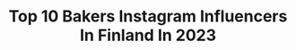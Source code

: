 ---
title: Top 10 Bakers Instagram Influencers In Finland In 2023
description: >-
  Find top bakers Instagram influencers in Finland in 2023. Most popular hashtags: #twowheels #biker #sportbike.
platform: Instagram
hits: 8
text_top: Identify the most popular Instagram influencers on inBeat.
text_bottom: Our search engine has 8 Instagram influencers like this in Finland for you to pitch.
profiles:
  - username: "inanen"
    fullname: >-
      Ina Lähteenmaa | Speaker
    bio: >-
      💛 Armoa ✞, ilakointia, yrittäjyyttä 🐔HarkKana @ellunkanat / Viestintä @tampereuni 💫Podcast-emäntä @rohkaisuryyppypodi 📷 Valokuvaustili @inanenphoto
    location: "Finland"
    followers: 7945
    engagement: 1044
    commentsToLikes: 0.105971
    id: ck13bkirovuu80i19g0jch9dn
    verified: false
    hashtags: ""
  - username: "alvarolopram"
    fullname: >-
      álvaro
    bio: >-
      sixteen! <3 mallorca, spain
    location: "Finland"
    followers: 21475
    engagement: 1458
    commentsToLikes: 0.038584
    id: ck0w2mga6p4270i19qs71sgsm
    verified: false
    hashtags: ""
  - username: "hafsahdabiri"
    fullname: >-
      H A F S A H   D A B I R I
    bio: >-
      👣 Director @dabirigroup 🖥 Editor in Chief @mvslim ✨ 📚 Award Winning Author @basirahsworld 📈 Consultant & Strategist 🎥 Presenter+Speaker
    location: "Finland"
    followers: 10158
    engagement: 389
    commentsToLikes: 0.045306
    id: ck5q3exhrkg5d0i1191yoi6ka
    verified: false
    hashtags: "#samebutdifferent, #toiletselfie, #wearebasirah"
  - username: "lettileipuri"
    fullname: >-
      Marjut | Braid baker
    bio: >-
      📍Tampere, Finland 🇫🇮 ♦️Soon to be a M. Sc👩🏻‍💻 ♦️Timma-tilille 5€ koodilla DSQPMQ ❗️No custom hairstyles/Ei tilauskampauksia
    location: "Finland"
    followers: 17642
    engagement: 181
    commentsToLikes: 0.063556
    id: ck6ucnk0sgmc20j71mzjcqy84
    verified: false
    hashtags: "#americansalon, #sudiomoments, #fl, #pinnilehti"
  - username: "sajith_njr10"
    fullname: >-
      #💟𝕊𝕒𝕛𝕚𝕥𝕙 𝕛𝕣  1️⃣0️⃣ 🇧🇷
    bio: >-
      🤙𝕂𝕠𝕔𝕙𝕚🤙 ❗️20❗️ 🔒🖤💖🌍@cloudy_rose__ 🔵🅺🆃🅼 🔵 🅳🆄🅺🅴🆁💥 ♀️🆁🆇 🅵🅰🅽⏮️🅸 @ktmduke200_fanclub @club_piston_headz @samba_family_kerala_
    location: "Finland"
    followers: 5447
    engagement: 1065
    commentsToLikes: 0.126429
    id: ckapbf9wizplq0i78nemhswnc
    verified: false
    hashtags: "#ktmduke250, #rider, #motorcyclesofinstagram, #twowheels"
  - username: "julezz_official"
    fullname: >-
      -Julezz_Official
    bio: >-
      Ducati Hypermotard 950 black neon(19) Königspython (smaug) @miss_julezz ❤
    location: "Finland"
    followers: 9548
    engagement: 592
    commentsToLikes: 0.012322
    id: ck6tncmcd9kvv0j71yqtzcy4o
    verified: false
    hashtags: "#supermotogame, #beauty, #ducatinsta, #supermotard"
  - username: "anjuknits"
    fullname: >-
      ᗩ ᑎ ᑎ ᗩ
    bio: >-
      33 I Tampere, Finland 🇫🇮 anjuknits@outlook.com
    location: "Finland"
    followers: 9393
    engagement: 685
    commentsToLikes: 0.016002
    id: ck5znevl8obxz0i14d17e2bta
    verified: false
    hashtags: "#handknitted, #pilkkupipo, #vauvanneule, #clotildesweater"
  - username: "nordiccrafter"
    fullname: >-
      Irina 🔸
    bio: >-
      A quilter with passion for Marimekko and Liberty fabric, EPP and fmq on a domestic machine. Helsinki, Finland
    location: "Finland"
    followers: 7299
    engagement: 878
    commentsToLikes: 0.195160
    id: ck14jpavqlifo0i19b6ijv0j9
    verified: false
    hashtags: "#sewingfun, #sewing, #epplove, #christmasstocking"
---